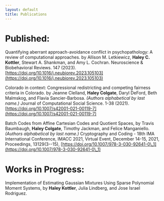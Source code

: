 ```yaml
---
layout: default
title: Publications
---
```


# Published:

Quantifying aberrant approach-avoidance conflict in psychopathology: A review of computational approaches. by Allison M. Letkiewicz, **Haley C. Kottler**, Stewart A. Shankman, and Amy L. Cochran. Neuroscience \& Biobehavioral Reviews. 147 (2023). [https://doi.org/10.1016/j.neubiorev.2023.105103](https://doi.org/10.1016/j.neubiorev.2023.105103)

Colorado in context: Congressional redistricting and competing fairness criteria in Colorado. by Jeanne Clelland, **Haley Colgate**, Daryl DeFord, Beth Malmskog, and Flavia Sancier-Barbosa. *(Authors alphabetical by last name.)*
Journal of Computational Social Science. 1-38 (2021). [https://doi.org/10.1007/s42001-021-00119-7](https://doi.org/10.1007/s42001-021-00119-7)

Batch Codes from Affine Cartesian Codes and Quotient Spaces, by Travis Baumbaugh, **Haley Colgate**, Timothy Jackman, and Felice Manganiello. *(Authors alphabetical by last name.)* Cryptography and Coding - 18th IMA International Conference, IMACC
2021, Virtual Event, December 14-15, 2021, Proceedings, 13129(3--15), [https://doi.org/10.1007/978-3-030-92641-0\_1](https://doi.org/10.1007/978-3-030-92641-0\_1)

# Works in Progress:

Implementation of Estimating Gaussian Mixtures Using Sparse Polynomial Moment Systems, by **Haley Kottler**, Julia Lindberg, and Jose Israel Rodriguez.
